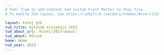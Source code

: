 ```yaml
---
# Feel free to add content and custom Front Matter to this file.
# To modify the layout, see https://jekyllrb.com/docs/themes/#overriding-theme-defaults

layout: kutej_gtk
tud_title: Kutatók éjszakája 2023 
tud_about_url: /kutej/2023/about/
tud_about: Rólunk
home: Home
tud_year: 2023
---
```

